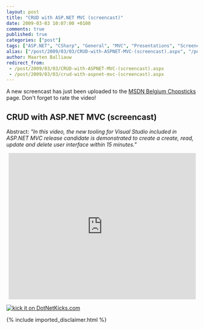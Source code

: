 ```yaml
---
layout: post
title: "CRUD with ASP.NET MVC (screencast)"
date: 2009-03-03 10:07:00 +0100
comments: true
published: true
categories: ["post"]
tags: ["ASP.NET", "CSharp", "General", "MVC", "Presentations", "Screencasts", "Software"]
alias: ["/post/2009/03/03/CRUD-with-ASPNET-MVC-(screencast).aspx", "/post/2009/03/03/crud-with-aspnet-mvc-(screencast).aspx"]
author: Maarten Balliauw
redirect_from:
 - /post/2009/03/03/CRUD-with-ASPNET-MVC-(screencast).aspx
 - /post/2009/03/03/crud-with-aspnet-mvc-(screencast).aspx
---
```

<p>
A new screencast has just been uploaded to the <a href="http://www.microsoft.com/belux/MSDN/nl/chopsticks/default.aspx?id=966" target="_blank">MSDN Belgium Chopsticks</a> page. Don&#39;t forget to rate the video! 
</p>
<h2>CRUD with ASP.NET MVC (screencast)</h2>
<p>
Abstract: <em>&quot;In this video, the new tooling for Visual Studio included in ASP.NET MVC release candidate is demonstrated to create a create, read, update and delete user interface within 15 minutes.&quot;</em> 
</p>
<p style="text-align: center">
<iframe src="http://www.microsoft.com/belux/msdn/nl/chopsticks/player.aspx?id=966&amp;e=1" width="493" height="385" frameborder="0"></iframe>
</p>
<p>
<a href="http://www.dotnetkicks.com/kick/?url=/post/2009/03/03/CRUD-with-ASPNET-MVC-(screencast).aspx&amp;title=CRUD with ASP.NET MVC (screencast)">
                    <img src="http://www.dotnetkicks.com/Services/Images/KickItImageGenerator.ashx?url=/post/2009/03/03/CRUD-with-ASPNET-MVC-(screencast).aspx" border="0" alt="kick it on DotNetKicks.com" />
                  </a>
</p>

{% include imported_disclaimer.html %}
